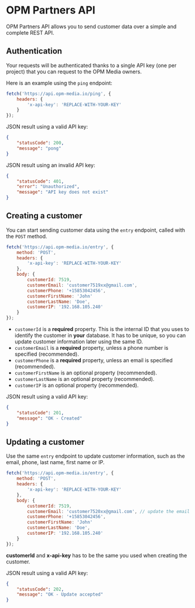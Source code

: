 # OPM Partners API

OPM Partners API allows you to send customer data over a simple and complete REST API.

## Authentication

Your requests will be authenticated thanks to a single API key (one per project) that you can request to the OPM Media owners.

Here is an example using the `ping` endpoint:

```js
fetch('https://api.opm-media.io/ping', {
    headers: {
        'x-api-key': 'REPLACE-WITH-YOUR-KEY'
    }
});
```

JSON result using a valid API key:
```json
{
    "statusCode": 200,
    "message": "pong"
}
```

JSON result using an invalid API key:
```json
{
    "statusCode": 401,
    "error": "Unauthorized",
    "message": "API key does not exist"
}
```

## Creating a customer

You can start sending customer data using the `entry` endpoint, called with the `POST` method.

```js
fetch('https://api.opm-media.io/entry', {
    method: 'POST',
    headers: {
        'x-api-key': 'REPLACE-WITH-YOUR-KEY'
    },
    body: {
        customerId: 7519,
        customerEmail: 'customer7519xx@gmail.com',
        customerPhone: '+15853042456',
        customerFirstName: 'John'
        customerLastName: 'Doe',
        customerIP: '192.168.105.240'
    }
});
```

* `customerId` is a **required** property. This is the internal ID that you uses to identify the customer in **your** database. It has to be unique, so you can update customer information later using the same ID.
* `customerEmail` is a **required** property, unless a phone number is specified (recommended).
* `customerPhone` is a **required** property, unless an email is specified (recommended).
* `customerFirstName` is an optional property (recommended).
* `customerLastName` is an optional property (recommended).
* `customerIP` is an optional property (recommended).

JSON result using a valid API key:
```json
{
    "statusCode": 201,
    "message": "OK - Created"
}
```

## Updating a customer

Use the same `entry` endpoint to update customer information, such as the email, phone, last name, first name or IP.

```js
fetch('https://api.opm-media.io/entry', {
    method: 'POST',
    headers: {
        'x-api-key': 'REPLACE-WITH-YOUR-KEY'
    },
    body: {
        customerId: 7519,
        customerEmail: 'customer7520xx@gmail.com', // update the email
        customerPhone: '+15853042456',
        customerFirstName: 'John'
        customerLastName: 'Doe',
        customerIP: '192.168.105.240'
    }
});
```

**customerId** and **x-api-key** has to be the same you used when creating the customer.

JSON result using a valid API key:
```json
{
    "statusCode": 202,
    "message": "OK - Update accepted"
}
```
